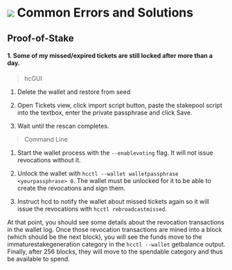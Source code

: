# <img class="hc-icon" src="/img/hc-icons/Questions.svg" /> Common Errors and Solutions

## Proof-of-Stake 

#### 1. Some of my missed/expired tickets are still locked after more than a day. 

> hcGUI

1. Delete the wallet and restore from seed

2. Open Tickets view, click import script button, paste the stakepool script into the textbox, enter the private passphrase and click Save.

3. Wait until the rescan completes.

> Command Line

1. Start the wallet process with the `--enablevoting` flag. It will not issue revocations without it.

2. Unlock the wallet with `hcctl --wallet walletpassphrase <yourpassphrase> 0`. The wallet must be unlocked for it to be able to create the revocations and sign them.

3. Instruct hcd to notify the wallet about missed tickets again so it will issue the revocations with `hcctl rebroadcastmissed`.

At that point, you should see some details about the revocation transactions in the wallet log.
Once those revocation transactions are mined into a block (which should be the next block),
you will see the funds move to the immaturestakegeneration category in the `hcctl --wallet`
getbalance output. Finally, after 256 blocks, they will move to the spendable category and thus be available to spend.
